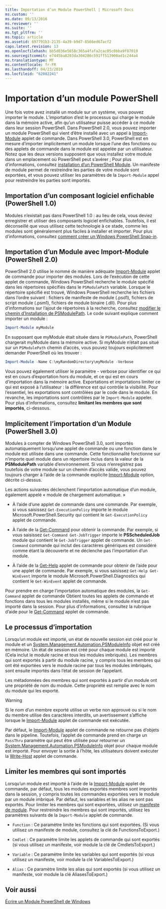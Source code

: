 ```yaml
---
title: Importation d’un Module PowerShell | Microsoft Docs
ms.custom: ''
ms.date: 09/13/2016
ms.reviewer: ''
ms.suite: ''
ms.tgt_pltfrm: ''
ms.topic: article
ms.assetid: 697791b3-2135-4a39-b9d7-8566ed67acf2
caps.latest.revision: 13
ms.openlocfilehash: bb5d036e5658c365a4fafa2cac05c0bba9f87019
ms.sourcegitcommit: e7445ba8203da304286c591ff513900ad1c244a4
ms.translationtype: MT
ms.contentlocale: fr-FR
ms.lasthandoff: 04/23/2019
ms.locfileid: "62082241"
---
```

# <a name="importing-a-powershell-module"></a>Importation d’un module PowerShell

Une fois votre avez installé un module sur un système, vous pouvez importer le module. L’importation d’est le processus qui charge le module dans la mémoire active, afin qu’un utilisateur puisse accéder à ce module dans leur session PowerShell. Dans PowerShell 2.0, vous pouvez importer un module PowerShell qui vient d’être installé avec un appel à [Import-Module](/powershell/module/Microsoft.PowerShell.Core/Import-Module) applet de commande. Dans PowerShell 3.0, PowerShell est en mesure d’importer implicitement un module lorsque l’une des fonctions ou des applets de commande dans le module est appelée par un utilisateur. Notez que les deux versions supposent que vous installez votre module dans un emplacement où PowerShell peut s’avérer ; Pour plus d’informations, consultez [installation d’un PowerShell Module](./installing-a-powershell-module.md). Un manifeste de module permet de restreindre les parties de votre module sont exportées, et vous pouvez utiliser les paramètres de la `Import-Module` appel pour restreindre les parties sont importés.

## <a name="importing-a-snap-in-powershell-10"></a>Importation d’un composant logiciel enfichable (PowerShell 1.0)

Modules n’existait pas dans PowerShell 1.0 : au lieu de cela, vous deviez enregistrer et utiliser des composants logiciel enfichables. Toutefois, il est déconseillé que vous utilisez cette technologie à ce stade, comme les modules sont généralement plus faciles à installer et importer. Pour plus d’informations, consultez [comment créer un Windows PowerShell Snap-in](../cmdlet/how-to-create-a-windows-powershell-snap-in.md).

## <a name="importing-a-module-with-import-module-powershell-20"></a>Importation d’un Module avec Import-Module (PowerShell 2.0)

PowerShell 2.0 utilise le nommé de manière adéquate [Import-Module](/powershell/module/Microsoft.PowerShell.Core/Import-Module) applet de commande pour importer des modules. Lors de l’exécution de cette applet de commande, Windows PowerShell recherche le module spécifié dans les répertoires spécifiés dans le `PSModulePath` variable. Lorsque le répertoire spécifié est trouvé, Windows PowerShell recherche les fichiers dans l’ordre suivant : fichiers de manifeste de module (.psd1), fichiers de script module (.psm1), fichiers de module binaire (.dll). Pour plus d’informations sur l’ajout de répertoires à la recherche, consultez [modifier le chemin d’Installation de PSModulePath](./modifying-the-psmodulepath-installation-path.md). Le code suivant explique comment importer un module :

```powershell
Import-Module myModule
```

En supposant que myModule était située dans le `PSModulePath`, PowerShell chargerait myModule dans la mémoire active. Si myModule n’était pas situé sur un `PSModulePath` chemin d’accès, vous pouvez toujours explicitement demander PowerShell où les trouver :

```powershell
Import-Module -Name C:\myRandomDirectory\myModule -Verbose
```

Vous pouvez également utiliser le paramètre - verbose pour identifier ce qui est en cours d’exportation hors du module, et ce qui est en cours d’importation dans la mémoire active. Exportations et importations limiter ce qui est exposé à l’utilisateur : la différence est qui contrôle la visibilité. Pour l’essentiel, les exportations sont contrôlées par le code dans le module. En revanche, les importations sont contrôlées par le `Import-Module` appeler. Pour plus d’informations, consultez **limitant les membres que sont importés**, ci-dessous.

## <a name="implicitly-importing-a-module-powershell-30"></a>Implicitement l’importation d’un Module (PowerShell 3.0)

Modules à compter de Windows PowerShell 3.0, sont importés automatiquement lorsqu’une applet de commande ou une fonction dans le module est utilisée dans une commande. Cette fonctionnalité fonctionne sur n’importe quel module dans un répertoire inclus dans la valeur de la **PSModulePath** variable d’environnement. Si vous n’enregistrez pas toutefois de votre module sur un chemin d’accès valide, vous pouvez toujours charger à l’aide de la commande explicite [Import-Module](/powershell/module/Microsoft.PowerShell.Core/Import-Module) option, décrite ci-dessus.

Les actions suivantes déclenchent l’importation automatique d’un module, également appelé « module de chargement automatique. »

- À l’aide d’une applet de commande dans une commande. Par exemple, si vous saisissez `Get-ExecutionPolicy` importe le module Microsoft.PowerShell.Security qui contient le `Get-ExecutionPolicy` applet de commande.

- À l’aide de la [Get-Command](/powershell/module/Microsoft.PowerShell.Core/Get-Command) pour obtenir la commande.  Par exemple, si vous saisissez `Get-Command Get-JobTrigger` importe le **PSScheduledJob** module qui contient le `Get-JobTrigger` applet de commande. Un `Get-Command` commande qui inclut des caractères génériques est considéré comme étant la découverte et ne déclenche pas l’importation d’un module.

- À l’aide de la [Get-Help](/powershell/module/Microsoft.PowerShell.Core/Get-Help) applet de commande pour obtenir de l’aide pour une applet de commande. Par exemple, si vous saisissez `Get-Help Get-WinEvent` importe le module Microsoft.PowerShell.Diagnostics qui contient le `Get-WinEvent` applet de commande.

Pour prendre en charge l’importation automatique des modules, la `Get-Command` applet de commande Obtient toutes les applets de commande et fonctions dans tous les modules installés, même si le module n’est pas importé dans la session. Pour plus d’informations, consultez la rubrique d’aide pour le [Get-Command](/powershell/module/Microsoft.PowerShell.Core/Get-Command) applet de commande.

## <a name="the-importing-process"></a>Le processus d’importation

Lorsqu’un module est importé, un état de nouvelle session est créé pour le module et un [System.Management.Automation.PSModuleInfo](/dotnet/api/System.Management.Automation.PSModuleInfo) objet est créé en mémoire. Un état de session est créé pour chaque module est importé (Cela inclut le module racine et tous les modules imbriqués). Les membres qui sont exportés à partir du module racine, y compris tous les membres qui ont été exportées vers le module racine par tous les modules imbriqués, sont ensuite importés dans l’état de session de l’appelant.

Les métadonnées des membres qui sont exportés à partir d’un module ont une propriété de nom du module. Cette propriété est remplie avec le nom du module qui les exporté.

> [!WARNING]
> Si le nom d’un membre exporté utilise un verbe non approuvé ou si le nom du membre utilise des caractères interdits, un avertissement s’affiche lorsque le [Import-Module](/powershell/module/Microsoft.PowerShell.Core/Import-Module) applet de commande est exécutée.

Par défaut, le [Import-Module](/powershell/module/Microsoft.PowerShell.Core/Import-Module) applet de commande ne retourne pas d’objets dans le pipeline. Toutefois, l’applet de commande prend en charge un `PassThru` paramètre qui peut être utilisée pour retourner un [System.Management.Automation.PSModuleInfo](/dotnet/api/System.Management.Automation.PSModuleInfo) objet pour chaque module est importé. Pour envoyer la sortie à l’hôte, les utilisateurs doivent exécuter la [Write-Host](/powershell/module/Microsoft.PowerShell.Utility/Write-Host) applet de commande.

## <a name="restricting--the-members-that-are-imported"></a>Limiter les membres qui sont importés

Lorsqu’un module est importé à l’aide de la [Import-Module](/powershell/module/Microsoft.PowerShell.Core/Import-Module) applet de commande, par défaut, tous les modules exportés membres sont importés dans la session, y compris toutes les commandes exportées vers le module par un module imbriqué. Par défaut, les variables et les alias ne sont pas exportés. Pour limiter les membres qui sont exportées, utilisez un [manifeste de module](./how-to-write-a-powershell-module-manifest.md). Pour restreindre les membres qui sont importés, utilisez les paramètres suivants de la `Import-Module` applet de commande.

- `Function` : Ce paramètre limite les fonctions qui sont exportées. (Si vous utilisez un manifeste de module, consultez la clé de FunctionsToExport.)

- `Cmdlet` : Ce paramètre limite les applets de commande qui sont exportés (si vous utilisez un manifeste, voir module la clé de CmdletsToExport.)

- `Variable` : Ce paramètre limite les variables qui sont exportés (si vous utilisez un manifeste, voir module la clé VariablesToExport.)

- `Alias` : Ce paramètre limite les alias qui sont exportés (si vous utilisez un manifeste, voir module la clé AliasesToExport.)

## <a name="see-also"></a>Voir aussi

[Écrire un Module PowerShell de Windows](./writing-a-windows-powershell-module.md)
